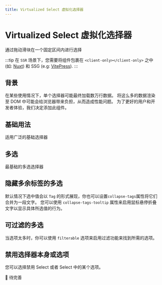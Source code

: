 ```yaml
---
title: Virtualized Select 虚拟化选择器
---
```


# Virtualized Select 虚拟化选择器

通过拖动滑块在一个固定区间内进行选择

:::tip
在 `SSR` 场景下，您需要将组件包裹在 `<client-only></client-only>` 之中 (如: [Nuxt](https://nuxtjs.org/)) 和 SSG (e.g: [VitePress](https://vitepress.vuejs.org/)).
:::

## 背景

在某些使用情况下，单个选择器可能最终加载数万行数据。 将这么多的数据渲染至 DOM 中可能会给浏览器带来负担，从而造成性能问题。 为了更好的用户和开发者体验，我们决定添加此组件。

## 基础用法

适用广泛的基础选择器

<preview path="./def.vue" />

## 多选

最基础的多选选择器

<preview path="./multipleSelect.vue" />

## 隐藏多余标签的多选

默认情况下选中值会以 `Tag` 的形式展现，你也可以设置`collapse-tags`属性将它们合并为一段文字。 您可以使用 `collapse-tags-tooltip` 属性来启用鼠标悬停折叠文字以显示具体所选值的行为。

<preview path="./multipleSelectCollapseTags.vue" />

## 可过滤的多选

当选项太多时，你可以使用 `filterable` 选项来启用过滤功能来找到所需的选项。

<preview path="./multipleSelectFilterable.vue" />

## 禁用选择器本身或选项

您可以选择禁用 Select 或者 Select 中的某个选项。

<preview path="./disabledSelect.vue" />

🚧 待完善